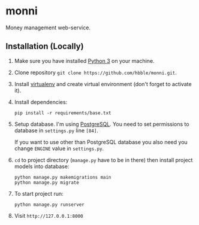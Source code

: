 # monni
Money management web-service.

## Installation (Locally)
1. Make sure you have installed [Python 3](https://www.python.org/downloads/) on your machine.

2. Clone repository `git clone https://github.com/hbble/monni.git`.

3. Install [virtualenv](https://gist.github.com/Geoyi/d9fab4f609e9f75941946be45000632b#how-to-install-virtualenv) and create virtual environment (don't forget to activate it).

4. Install dependencies:
    ```
    pip install -r requirements/base.txt
    ```

5. Setup database. I'm using [PostgreSQL](https://www.enterprisedb.com/downloads/postgres-postgresql-downloads). You need to set permissions to database in `settings.py` line `[84]`.

    If you want to use other than PostgreSQL database you also need you change `ENGINE` value in `settings.py`.
    
6. `cd` to project directory (`manage.py` have to be in there) then install project models into database:
    ```
    python manage.py makemigrations main
    python manage.py migrate
    ```
7. To start project run:
    ```
    python manage.py runserver
    ```

8. Visit `http://127.0.0.1:8000`

